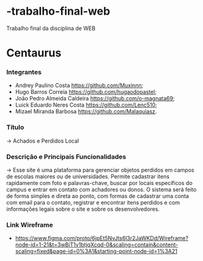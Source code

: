 # -trabalho-final-web
Trabalho final da disciplina de WEB
# Centaurus

### Integrantes
* Andrey Paulino Costa https://github.com/Muxinnn;
* Hugo Barros Correia https://github.com/hugaodopastel; 
* João Pedro Almeida Caldeira https://github.com/o-magnata69; 
* Luick Eduardo Neres Costa https://github.com/Lenc510; 
* Mizael Miranda Barbosa https://github.com/Malaquiasz.

### Título
-> Achados e Perdidos Local

### Descrição e Principais Funcionalidades
-> Esse site é uma plataforma para gerenciar objetos perdidos em campos de escolas maiores ou de universidades. Permite cadastrar itens rapidamente com foto e palavras-chave, buscar por locais específicos do campus e entrar em contato com achadores ou donos. O sistema será feito de forma simples e direta ao ponto, com formas de cadastrar uma conta com email para o contato, registrar e encontrar itens perdidos e com informações legais sobre o site e sobre os desenvolvedores.

### Link Wireframe
* https://www.figma.com/proto/6jpEt5NvJts6l3r2JaWKDd/Wireframe?node-id=1-21&t=3wBiT1v1btjqXcqd-0&scaling=contain&content-scaling=fixed&page-id=0%3A1&starting-point-node-id=1%3A21

